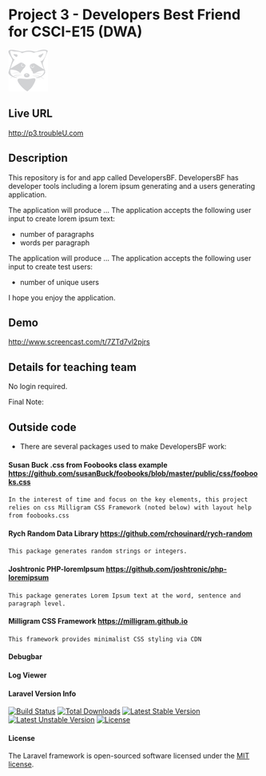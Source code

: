 # Project 3 - Developers Best Friend for CSCI-E15 (DWA)

![TroubleU Logo](logo-redux.png)

## Live URL
<http://p3.troubleU.com>

## Description
This repository is for and app called DevelopersBF. DevelopersBF has developer tools including a lorem ipsum generating and a users generating application.

The application will produce ... The application accepts the following user input to create lorem ipsum text:

- number of paragraphs
- words per paragraph

The application will produce ... The application accepts the following user input to create test users:

- number of unique users

I hope you enjoy the application.

## Demo
<http://www.screencast.com/t/7ZTd7vl2pjrs>

## Details for teaching team
No login required.

Final Note:

## Outside code
* There are several packages used to make DevelopersBF work:

#### Susan Buck .css from Foobooks class example <https://github.com/susanBuck/foobooks/blob/master/public/css/foobooks.css>

    In the interest of time and focus on the key elements, this project relies on css Milligram CSS Framework (noted below) with layout help from foobooks.css

#### Rych Random Data Library <https://github.com/rchouinard/rych-random>

    This package generates random strings or integers.

#### Joshtronic PHP-loremIpsum <https://github.com/joshtronic/php-loremipsum>
    This package generates Lorem Ipsum text at the word, sentence and paragraph level.

#### Milligram CSS Framework <https://milligram.github.io>
    This framework provides minimalist CSS styling via CDN

#### Debugbar

#### Log Viewer

#### Laravel Version Info
[![Build Status](https://travis-ci.org/laravel/framework.svg)](https://travis-ci.org/laravel/framework)
[![Total Downloads](https://poser.pugx.org/laravel/framework/d/total.svg)](https://packagist.org/packages/laravel/framework)
[![Latest Stable Version](https://poser.pugx.org/laravel/framework/v/stable.svg)](https://packagist.org/packages/laravel/framework)
[![Latest Unstable Version](https://poser.pugx.org/laravel/framework/v/unstable.svg)](https://packagist.org/packages/laravel/framework)
[![License](https://poser.pugx.org/laravel/framework/license.svg)](https://packagist.org/packages/laravel/framework)

#### License

The Laravel framework is open-sourced software licensed under the [MIT license](http://opensource.org/licenses/MIT).
